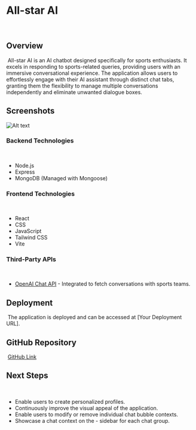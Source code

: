 # All-star AI
​
## Overview
​
All-star AI is an AI chatbot designed specifically for sports enthusiasts. It excels in responding to sports-related queries, providing users with an immersive conversational experience. The application allows users to effortlessly engage with their AI assistant through distinct chat tabs, granting them the flexibility to manage multiple conversations independently and eliminate unwanted dialogue boxes.
​
## Screenshots

![Alt text](/readmess.png?raw=true "Optional Title")
​
### Backend Technologies
​
- Node.js
- Express
- MongoDB (Managed with Mongoose)
​
### Frontend Technologies
​
- React
- CSS
- JavaScript
- Tailwind CSS
- Vite
​
### Third-Party APIs
​
- [OpenAI Chat API](https://platform.openai.com/docs/api-reference/chat) - Integrated to fetch conversations with sports teams.
​
## Deployment
​
The application is deployed and can be accessed at [Your Deployment URL].
​
## GitHub Repository
​
[GitHub Link](https://github.com/CarterN2000/Project-3)
​
## Next Steps
​
- Enable users to create personalized profiles.
- Continuously improve the visual appeal of the application.
- Enable users to modify or remove individual chat bubble contexts.
- Showcase a chat context on the - sidebar for each chat group.